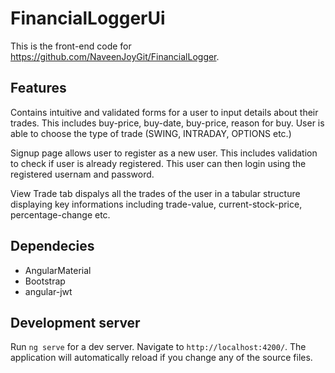 # FinancialLoggerUi

This is the front-end code for <https://github.com/NaveenJoyGit/FinancialLogger>.

## Features

Contains intuitive  and validated forms for a user to input details about their trades.
This includes buy-price, buy-date, buy-price, reason for buy. User is able to choose the type of trade (SWING, INTRADAY, OPTIONS etc.) 

Signup page allows user to register as a new user. This includes validation to check if user is already registered. This user can then login using the registered usernam and password.

View Trade tab dispalys all the trades of the user in a tabular structure displaying key informations including trade-value, current-stock-price, percentage-change etc.

## Dependecies

* AngularMaterial
* Bootstrap
* angular-jwt

## Development server

Run `ng serve` for a dev server. Navigate to `http://localhost:4200/`. The application will automatically reload if you change any of the source files.

